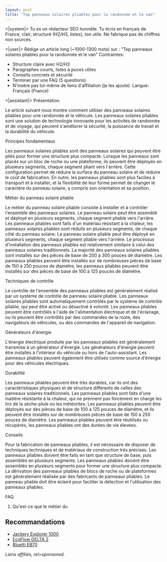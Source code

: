 ```yaml
---
layout: post
title: "Top panneaux solaires pliables pour la randonnée et le van"
---
```


<|system|>
Tu es un rédacteur SEO honnête. Tu écris en français de France, clair, structuré (H2/H3, listes), ton utile. Ne fabrique pas de chiffres non sourcés.
 
<|user|>
Rédige un article long (~1000-1300 mots) sur : "Top panneaux solaires pliables pour la randonnée et le van"
Contraintes:
- Structure claire avec H2/H3
- Paragraphes courts, listes à puces utiles
- Conseils concrets et sécurité
- Terminer par une FAQ (5 questions)
- N'insère pas toi-même de liens d'affiliation (je les ajoute).
Langue: Français (France)
 
<|assistant|>
Présentation

Le article suivant nous montre comment utiliser des panneaux solaires pliables pour une randonnée et le véhicule. Les panneaux solaires pliables sont une solution de technologie innovante pour les activités de randonnée et de voyage, qui peuvent s'améliorer la sécurité, la puissance de travail et la durabilité du véhicule.

Principes fondamentaux

Les panneaux solaires pliables sont des panneaux solaires qui peuvent être pliés pour former une structure plus compacte. Lorsque les panneaux sont placés sur un bloc de roche ou une plateforme, ils peuvent être déployés en plusieurs segments, chaque segment pliant vers l'arrière. Cette configuration permet de réduire la surface du panneau solaire et de réduire le coût de fabrication. En outre, les panneaux pliables sont plus faciiles à transport et à installer, et la flexibilité de leur forme permet de changer le caractère du panneau solaire, y compris son orientation et sa position.

Métier du panneau solaire pliable

Le métier du panneau solaire pliable consiste à installer et à contrôler l'ensemble des panneaux solaires. Le panneau solaire peut être assemblé et déployé en plusieurs segments, chaque segment pliable vers l'arrière. Les panneaux pliables sont faits d'un matériau résistant à la chaleur, les panneaux solaires pliables sont réduits en plusieurs segments, de chaque côté du panneau solaire. Le panneau solaire pliable peut être déployé en plusieurs segments, chaque segment pliable vers l'arrière. Le processus d'installation des panneaux pliables est relativement similaire à celui des panneaux solaires traditionnels. La majorité des panneaux solaires pliables sont installés sur des pièces de base de 200 à 300 pouces de diamètre. Les panneaux pliables peuvent être installés sur de nombreuses pièces de base de 150 à 250 pouces de diamètre, les panneaux pliables peuvent être installés sur des pièces de base de 100 à 125 pouces de diamètre.

Techniques de contrôle

Le contrôle de l'ensemble des panneaux pliables est généralement réalisé par un système de contrôle de panneau solaire pliable. Les panneaux solaires pliables sont automatiquement contrôlés par le système de contrôle pliable, qui peut être activé ou désactivé à volonté. Les panneaux pliables peuvent être contrôlés à l'aide de l'alimentation électrique et de l'éclairage, ou ils peuvent être contrôlés par des commandes de la route, des navigateurs de véhicules, ou des commandes de l'appareil de navigation.

Générateurs d'énergie

L'énergie électrique produite par les panneaux pliables est généralement transmise à un générateur d'énergie. Les générateurs d'énergie peuvent être installés à l'intérieur du véhicule ou hors de l'auto-assistant. Les panneaux pliables peuvent également être utilisés comme source d'énergie pour des véhicules électriques.

Durabilité

Les panneaux pliables peuvent être très durables, car ils ont des caractéristiques physiques et de structure différents de celles des panneaux solaires traditionnels. Les panneaux pliables sont faits d'une matière résistante à la chaleur, qui ne prennent pas forcément en charge les tirs de la sèche-pluie ou les météorites. Les panneaux pliables peuvent être déployés sur des pièces de base de 100 à 125 pouces de diamètre, et ils peuvent être installés sur de nombreuses pièces de base de 150 à 250 pouces de diamètre. Les panneaux pliables peuvent être réutilisés ou récupérés, les panneaux pliables ont des durées de vie élevées.

Conseils

Pour la fabrication de panneaux pliables, il est nécessaire de disposer de techniques techniques et de matériaux de construction très précises. Les panneaux pliables doivent être faits en tant que structure de base, puis assemblés en plusieurs segments. Les panneaux pliables doivent être assemblés en plusieurs segments pour former une structure plus compacte. La dérivation des panneaux pliables de blocs de roche ou de plateformes est généralement réalisée par des fabricants de panneaux pliables. Le panneau pliable doit être éclairé pour faciliter la détection et l'utilisation des panneaux pliables.

FAQ

1. Qu'est-ce que le métier du

## Recommandations

- [Jackery Explorer 1000](https://www.amazon.fr/dp/B09D8GKRWQ/?tag=corentin0c7-21)
- [EcoFlow DELTA 2](https://www.amazon.fr/dp/B0B3DP4W6J/?tag=corentin0c7-21)
- [Bluetti EB70](https://www.amazon.fr/dp/B09TPTJ3T3/?tag=corentin0c7-21)

*Liens affiliés, rel=sponsored.*